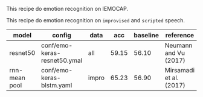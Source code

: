 This recipe do emotion recognition on IEMOCAP.

This recipe do emotion recognition on `improvised` and `scripted` speech.

| model | config | data |  acc | baseline | reference|
| ---   | ---    | ---  |  --- | ---      |  ---     |
| resnet50 | conf/emo-keras-resnet50.ymal | all | 59.15 | 56.10 | Neumann and Vu (2017) |
| rnn-mean pool | conf/emo-keras-blstm.yaml | impro |  65.23 | 56.90 | Mirsamadi et al. (2017) |
